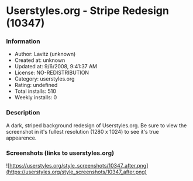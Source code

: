 # Userstyles.org - Stripe Redesign (10347)

### Information
- Author: Lavitz (unknown)
- Created at: unknown
- Updated at: 9/6/2008, 9:41:37 AM
- License: NO-REDISTRIBUTION
- Category: userstyles.org
- Rating: undefined
- Total installs: 510
- Weekly installs: 0


### Description
A dark, striped background redesign of Userstyles.org.
Be sure to view the screenshot in it's fullest resolution (1280 x 1024) to see it's true appearence.


### Screenshots (links to userstyles.org)
![https://userstyles.org/style_screenshots/10347_after.png](https://userstyles.org/style_screenshots/10347_after.png)


